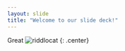 ```yaml
---
layout: slide
title: "Welcome to our slide deck!"
---
```


Great
![riddlocat](https://octodex.github.com/images/riddlocat.png)
{: .center}
